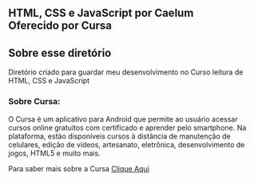 ## HTML, CSS e JavaScript por Caelum<br>Oferecido por Cursa

## Sobre esse diretório

Diretório criado para guardar meu desenvolvimento
no Curso leitura de HTML, CSS e JavaScript 

### Sobre Cursa:

O Cursa é um aplicativo para Android que permite ao usuário acessar cursos online gratuitos com certificado e aprender pelo smartphone. Na plataforma, estão disponíveis cursos à distância de manutenção de celulares, edição de vídeos, artesanato, eletrônica, desenvolvimento de jogos, HTML5 e muito mais.

Para saber mais sobre a Cursa 
<a href='https://cursa.app/pt'>Clique Aqui</a>